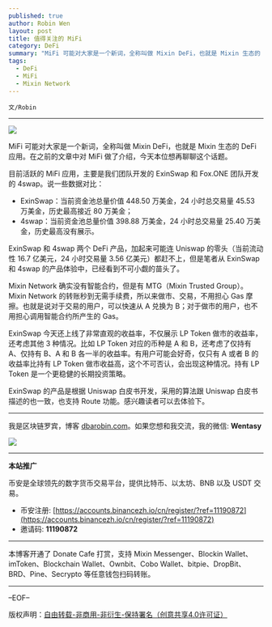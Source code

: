 ```yaml
---
published: true
author: Robin Wen
layout: post
title: 值得关注的 MiFi
category: DeFi
summary: "MiFi 可能对大家是一个新词，全称叫做 Mixin DeFi，也就是 Mixin 生态的 DeFi 应用。在之前的文章中对 MiFi 做了介绍，今天本位想再聊聊这个话题。ExinSwap 今天还上线了非常直观的收益率，不仅展示 LP Token 做市的收益率，还考虑其他 3 种情况。比如 LP Token 对应的币种是 A 和 B，还考虑了仅持有 A、仅持有 B、A 和 B 各一半的收益率。有用户可能会好奇，仅只有 A 或者 B 的收益率比持有 LP Token 做市收益高，这个不可否认，会出现这种情况。持有 LP Token 是一个更稳健的长期策略。ExinSwap 的产品是根据 Uniswap 白皮书开发，采用的算法跟 Uniswap 白皮书描述的也一致，也支持 Route 功能。感兴趣读者可以去体验下。"
tags:
  - DeFi
  - MiFi
  - Mixin Network
---
```


`文/Robin`

***

![](https://cdn.dbarobin.com/8e90niz.png)

MiFi 可能对大家是一个新词，全称叫做 Mixin DeFi，也就是 Mixin 生态的 DeFi 应用。在之前的文章中对 MiFi 做了介绍，今天本位想再聊聊这个话题。

目前活跃的 MiFi 应用，主要是我们团队开发的 ExinSwap 和 Fox.ONE 团队开发的 4swap。说一些数据对比：

* ExinSwap：当前资金池总量价值 448.50 万美金，24 小时总交易量 45.53 万美金，历史最高接近 80 万美金；
* 4swap：当前资金池总量价值 398.88 万美金，24 小时总交易量 25.40 万美金，历史最高没有展示。

ExinSwap 和 4swap 两个 DeFi 产品，加起来可能连 Uniswap 的零头（当前流动性 16.7 亿美元，24 小时交易量 3.56 亿美元）都赶不上，但是笔者从 ExinSwap 和 4swap 的产品体验中，已经看到不可小觑的苗头了。

Mixin Network 确实没有智能合约，但是有 MTG（Mixin Trusted Group）。Mixin Network 的转账秒到无需手续费，所以来做市、交易，不用担心 Gas 摩擦。也就是说对于交易的用户，可以快速从 A 兑换为 B；对于做市的用户，也不用担心调用智能合约所产生的 Gas。

ExinSwap 今天还上线了非常直观的收益率，不仅展示 LP Token 做市的收益率，还考虑其他 3 种情况。比如 LP Token 对应的币种是 A 和 B，还考虑了仅持有 A、仅持有 B、A 和 B 各一半的收益率。有用户可能会好奇，仅只有 A 或者 B 的收益率比持有 LP Token 做市收益高，这个不可否认，会出现这种情况。持有 LP Token 是一个更稳健的长期投资策略。

ExinSwap 的产品是根据 Uniswap 白皮书开发，采用的算法跟 Uniswap 白皮书描述的也一致，也支持 Route 功能。感兴趣读者可以去体验下。

***

我是区块链罗宾，博客 [dbarobin.com](https://dbarobin.com/)。如果您想和我交流，我的微信: **Wentasy**

![](https://cdn.dbarobin.com/v4yywe2.png)

***

**本站推广**

币安是全球领先的数字货币交易平台，提供比特币、以太坊、BNB 以及 USDT 交易。

* 币安注册: [https://accounts.binancezh.io/cn/register/?ref=11190872](https://accounts.binancezh.io/cn/register/?ref=11190872)
* 邀请码: **11190872**

***

本博客开通了 Donate Cafe 打赏，支持 Mixin Messenger、Blockin Wallet、imToken、Blockchain Wallet、Ownbit、Cobo Wallet、bitpie、DropBit、BRD、Pine、Secrypto 等任意钱包扫码转账。

<center>
    <div class="--donate-button"
         data-button-id="f8b9df0d-af9a-460d-8258-d3f435445075"
    ></div>
</center>

***

–EOF–

版权声明：[自由转载-非商用-非衍生-保持署名（创意共享4.0许可证）](http://creativecommons.org/licenses/by-nc-nd/4.0/deed.zh)